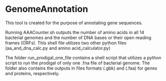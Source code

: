 # GenomeAnnotation

This tool is created for the purpose of annotating gene sequences. 

Running AAACounter.sh outputs the number of amino acids in all 14 bacterial genomes and the number of DNA bases or their open reading frames (ORFs). This shell file utilizes two other python files (aa_and_dna_calc.py and amino acid_calculator.py) 

The folder run_prodigal_one_file contains a shell script that utilizes a python script to run the prodigal of only one .fna file of bacterial genome. The folder also contains the outputs in files formats (.gbk) and (.faa) for genes and proteins, respectively. 
